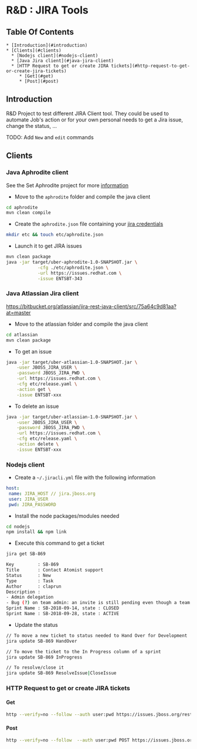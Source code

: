# R&D : JIRA Tools

## Table Of Contents

    * [Introduction](#introduction)
    * [Clients](#clients)
      * [Nodejs client](#nodejs-client)
      * [Java Jira client](#java-jira-client)
      * [HTTP Request to get or create JIRA tickets](#http-request-to-get-or-create-jira-tickets)
         * [Get](#get)
         * [Post](#post)
       
## Introduction

R&D Project to test different JIRA Client tool. They could be used to automate Job's action or for your own personal needs to get a Jira issue, change the status, ...

TODO: Add `New` and `edit` commands

## Clients

### Java Aphrodite client

See the Set Aphrodite project for more [information](https://github.com/jboss-set/aphrodite)

- Move to the `aphrodite` folder and compile the java client
```bash
cd aphrodite
mvn clean compile 
```

- Create the `aphrodite.json` file containing your [jira credentials](https://github.com/jboss-set/aphrodite/blob/master/aphrodite.properties.json.example)
```bash
mkdir etc && touch etc/aphrodite.json
```
- Launch it to get JIRA issues
```bash
mvn clean package 
java -jar target/uber-aphrodite-1.0-SNAPSHOT.jar \
            -cfg ./etc/aphrodite.json \
            -url https://issues.redhat.com \
            -issue ENTSBT-343
```

### Java Atlassian Jira client

https://bitbucket.org/atlassian/jira-rest-java-client/src/75a64c9d81aa?at=master

- Move to the atlassian folder and compile the java client
```bash
cd atlassian
mvn clean package 
```
- To get an issue
```bash
java -jar target/uber-atlassian-1.0-SNAPSHOT.jar \
    -user JBOSS_JIRA_USER \
    -password JBOSS_JIRA_PWD \
    -url https://issues.redhat.com \
    -cfg etc/release.yaml \
    -action get \
    -issue ENTSBT-xxx
```
- To delete an issue
```bash
java -jar target/uber-atlassian-1.0-SNAPSHOT.jar \
    -user JBOSS_JIRA_USER \
    -password JBOSS_JIRA_PWD \
    -url https://issues.redhat.com \
    -cfg etc/release.yaml \
    -action delete \
    -issue ENTSBT-xxx
```


### Nodejs client

- Create a `~/.jiracli.yml` file with the following information

```yaml
host:
 name: JIRA_HOST // jira.jboss.org
 user: JIRA_USER
 pwd: JIRA_PASSWORD
```
- Install the node packages/modules needed

```bash
cd nodejs
npm install && npm link
```

- Execute this command to get a ticket

```bash
jira get SB-869

Key         : SB-869
Title       : Contact Atomist support
Status      : New
Type        : Task
Author      : claprun
Description :
- Admin delegation
- Bug (?) on team admin: an invite is still pending even though a team member with that email has already been accepted. What happens if that invite is rescinded since the error message makes it sound like all references to that email would be deleted?
Sprint Name : SB-2018-09-14, state : CLOSED
Sprint Name : SB-2018-09-28, state : ACTIVE
```

- Update the status 

```bash
// To move a new ticket to status needed to Hand Over for Development
jira update SB-869 HandOver

// To move the ticket to the In Progress column of a sprint
jira update SB-869 InProgress

// To resolve/close it
jira update SB-869 ResolveIssue|CloseIssue
```
 
### HTTP Request to get or create JIRA tickets

#### Get

```bash
http --verify=no --follow --auth user:pwd https://issues.jboss.org/rest/api/2/issue/SB-889
```

#### Post

```bash
http --verify=no --follow  --auth user:pwd POST https://issues.jboss.org/rest/api/2/issue/ < jira.json
```